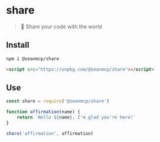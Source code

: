 # share

> 🎁 Share your code with the world

## Install

```sh
npm i @seanmcp/share
```

```html
<script src="https://unpkg.com/@seanmcp/share"></script>
```

## Use

```js
const share = require('@seanmcp/share')

function affirmation(name) {
    return `Hello ${name}; I'm glad you're here!`
}

share('affirmation', affirmation)
```